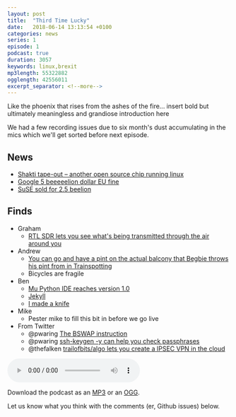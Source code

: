 ```yaml
---
layout: post
title:  "Third Time Lucky"
date:   2018-06-14 13:13:54 +0100
categories: news
series: 1
episode: 1
podcast: true
duration: 3057
keywords: linux,brexit
mp3length: 55322882
ogglength: 42556011
excerpt_separator: <!--more-->
---
```

Like the phoenix that rises from the ashes of the fire... insert bold but ultimately meaningless and grandiose introduction here
<!--more-->

We had a few recording issues due to six month's dust accumulating in the mics which we'll get sorted before next episode.

## News
* [Shakti tape-out – another open source chip running linux](http://www.geekdave.in/2018/07/indias-first-risc-v-is-here-linux-boots.html)
* [Google 5 beeeeelion dollar EU fine](https://www.bbc.co.uk/news/technology-44858238)
* [SuSE sold for 2.5 beelion](https://thehackernews.com/2018/07/suse-linux-acquired.html)

## Finds
* Graham
  * [RTL SDR lets you see what's being transmitted through the air around you](https://www.rtl-sdr.com)
* Andrew 
  * [You can go and have a pint on the actual balcony that Begbie throws his pint from in Trainspotting](http://www.kelbournesaint.com/) 
  * Bicycles are fragile 
* Ben
  * [Mu Python IDE reaches version 1.0](https://codewith.mu/)
  * [Jekyll](https://jekyllrb.com/)
  * [I made a knife](https://hackspace.raspberrypi.org/features/a-two-hour-knife)
* Mike
  * Pester mike to fill this bit in before we go live
* From Twitter
  * @pwaring [The BSWAP instruction](https://c9x.me/x86/html/file_module_x86_id_21.html)
  * @pwaring [ssh-keygen -y can help you check passphrases](https://linux.die.net/man/1/ssh-keygen)
  * @thefalken [trailofbits/algo lets you create a IPSEC VPN in the cloud](https://github.com/trailofbits/algo)

<audio controls>
  <source src="http://bugreport.co.uk/assets/bugreport_s1e1.ogg" type="audio/ogg">
  <source src="http://bugreport.co.uk/assets/bugreport_s1e1.mp3" type="audio/mpeg">
</audio>

Download the podcast as an [MP3](http://bugreport.co.uk/assets/bugreport_s1e1.mp3) or an [OGG](http://bugreport.co.uk/assets/bugreport_s1e1.ogg).

Let us know what you think with the comments (er, Github issues) below.
